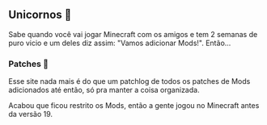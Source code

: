 ## Unicornos 🦄
Sabe quando você vai jogar Minecraft com os amigos e tem 2 semanas de puro vicio e um deles diz assim: "Vamos adicionar Mods!". Então...

### Patches 📑
Esse site nada mais é do que um patchlog de todos os patches de Mods adicionados até então, só pra manter a coisa organizada.

Acabou que ficou restrito os Mods, então a gente jogou no Minecraft antes da versão 19. 
